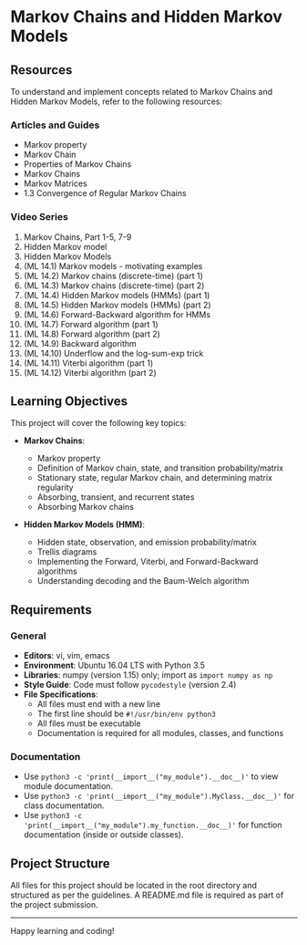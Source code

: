 # Markov Chains and Hidden Markov Models

## Resources
To understand and implement concepts related to Markov Chains and Hidden Markov Models, refer to the following resources:

### Articles and Guides
- Markov property
- Markov Chain
- Properties of Markov Chains
- Markov Chains
- Markov Matrices
- 1.3 Convergence of Regular Markov Chains

### Video Series
1. Markov Chains, Part 1-5, 7-9
2. Hidden Markov model
3. Hidden Markov Models
4. (ML 14.1) Markov models - motivating examples
5. (ML 14.2) Markov chains (discrete-time) (part 1)
6. (ML 14.3) Markov chains (discrete-time) (part 2)
7. (ML 14.4) Hidden Markov models (HMMs) (part 1)
8. (ML 14.5) Hidden Markov models (HMMs) (part 2)
9. (ML 14.6) Forward-Backward algorithm for HMMs
10. (ML 14.7) Forward algorithm (part 1)
11. (ML 14.8) Forward algorithm (part 2)
12. (ML 14.9) Backward algorithm
13. (ML 14.10) Underflow and the log-sum-exp trick
14. (ML 14.11) Viterbi algorithm (part 1)
15. (ML 14.12) Viterbi algorithm (part 2)

## Learning Objectives

This project will cover the following key topics:

- **Markov Chains**: 
  - Markov property
  - Definition of Markov chain, state, and transition probability/matrix
  - Stationary state, regular Markov chain, and determining matrix regularity
  - Absorbing, transient, and recurrent states
  - Absorbing Markov chains

- **Hidden Markov Models (HMM)**:
  - Hidden state, observation, and emission probability/matrix
  - Trellis diagrams
  - Implementing the Forward, Viterbi, and Forward-Backward algorithms
  - Understanding decoding and the Baum-Welch algorithm

## Requirements

### General
- **Editors**: vi, vim, emacs
- **Environment**: Ubuntu 16.04 LTS with Python 3.5
- **Libraries**: numpy (version 1.15) only; import as `import numpy as np`
- **Style Guide**: Code must follow `pycodestyle` (version 2.4)
- **File Specifications**:
  - All files must end with a new line
  - The first line should be `#!/usr/bin/env python3`
  - All files must be executable
  - Documentation is required for all modules, classes, and functions

### Documentation
- Use `python3 -c 'print(__import__("my_module").__doc__)'` to view module documentation.
- Use `python3 -c 'print(__import__("my_module").MyClass.__doc__)'` for class documentation.
- Use `python3 -c 'print(__import__("my_module").my_function.__doc__)'` for function documentation (inside or outside classes).

## Project Structure
All files for this project should be located in the root directory and structured as per the guidelines. A README.md file is required as part of the project submission.

---

Happy learning and coding!